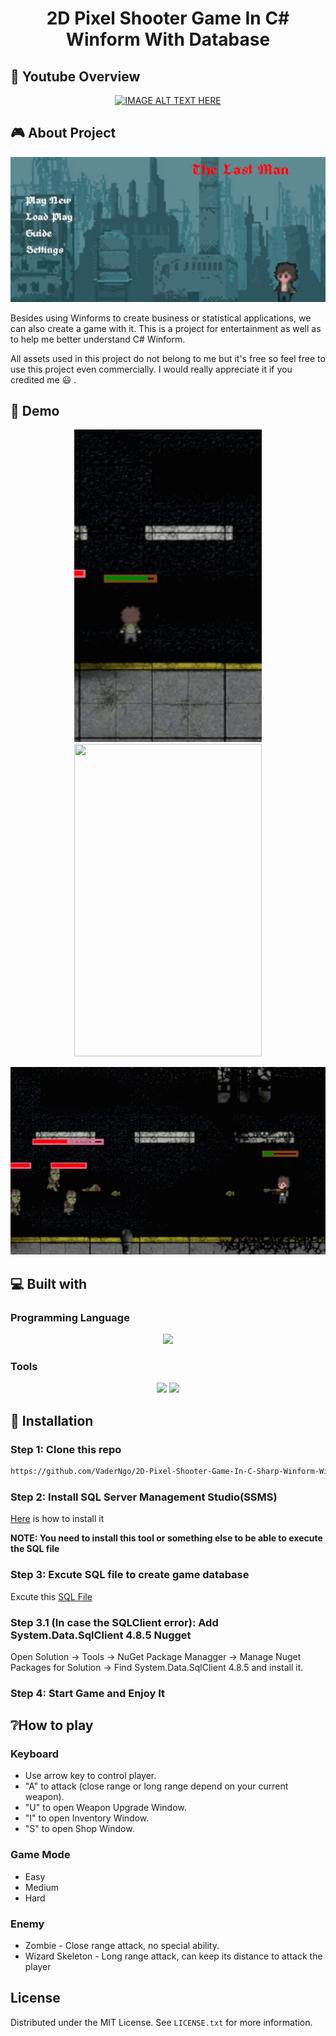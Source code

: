 <h1 align="center" id="title">2D Pixel Shooter Game In C# Winform With Database </h1>

 <h2>🎥 Youtube Overview</h2>

<div align="center">
	
[![IMAGE ALT TEXT HERE](https://img.youtube.com/vi/waA-353vOKo/0.jpg)](https://www.youtube.com/watch?v=waA-353vOKo)
	
</div>

	
<h2>🎮 About Project</h2>
<p align="center">
	<img src="Demo/image18.png" alt="project-image">
	<p>Besides using Winforms to create business or statistical applications, we can also create a game with it. This is a project for entertainment as well as to help me better understand C# Winform.</p>
 	<p>All assets used in this project do not belong to me but it's free so feel free to use this project even commercially. I would really appreciate it if you credited me 😃 .</p>
</p>

<h2>🚀 Demo</h2>
<p align = "middle"> 
  <img src = "Demo/image19.gif" width = 300 height =500>
  <img src = "Demo/image20.gif" width = 300 height =500>
</p>
<p align ="middle">
  <img src = "Demo/image21.gif" width = 600 height =300>
</p>
<h2>💻 Built with</h2>
<h3>Programming Language</h3>
<p align ="middle">
	<img src="https://img.shields.io/badge/c%23-%23239120.svg?style=for-the-badge&logo=csharp&logoColor=white"/>
</p>

<h3>Tools</h3>
<p align = "middle">
  <img src="https://img.shields.io/badge/VisualStudio-purple?logo=visualstudio&logoColor=white&style=for-the-badge" />
  <img src="https://img.shields.io/badge/Microsoft%20SQL%20Server-CC2927?style=for-the-badge&logo=microsoft%20sql%20server&logoColor=white" />
</p>

<h2>👀 Installation</h2>
<h3>Step 1: Clone this repo</h3></h3>

```bash
https://github.com/VaderNgo/2D-Pixel-Shooter-Game-In-C-Sharp-Winform-With-SQL-Database.git
```
<h3>Step 2: Install SQL Server Management Studio(SSMS)</h3>

[Here](https://www.nobledesktop.com/how-to-install-sql-server-management-studio) is how to install it

**NOTE: You need to install this tool or something else to be able to execute the SQL file**

<h3>Step 3: Excute SQL file to create game database </h3>

Excute this [SQL File](https://github.com/VaderNgo/2D-Pixel-Shooter-Game-In-C-Sharp-Winform-With-SQL-Database/blob/master/SQL%20File/GameDatabase.sql)

<h3>Step 3.1 (In case the SQLClient error): Add System.Data.SqlClient 4.8.5 Nugget </h3>

Open Solution -> Tools -> NuGet Package Managger -> Manage Nuget Packages for Solution -> Find System.Data.SqlClient 4.8.5 and install it.

<h3>Step 4: Start Game and Enjoy It</h3>

<h2>❔How to play</h2>

<h3>Keyboard</h3>
<ul>
	<li>Use arrow key to control player.</li>
	<li>"A" to attack (close range or long range depend on your current weapon).</li>
	<li>"U" to open Weapon Upgrade Window.</li>
	<li>"I" to open Inventory Window.</li>
	<li>"S" to open Shop Window.</li>
</ul>
<h3>Game Mode</h3>
<ul>
	<li>Easy</li>
	<li>Medium</li>
	<li>Hard</li>
</ul>
<h3>Enemy</h3>
<ul>
	<li>Zombie - Close range attack, no special ability.</li>
	<li>Wizard Skeleton - Long range attack, can keep its distance to attack the player</li>
</ul>


<h2>License</h2>

Distributed under the MIT License. See `LICENSE.txt` for more information.
